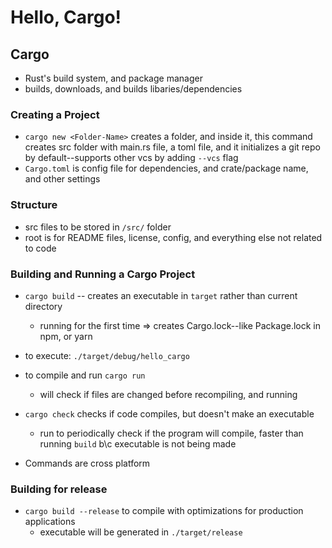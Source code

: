 # Hello, Cargo!

## Cargo

* Rust's build system, and package manager
* builds, downloads, and builds libaries/dependencies

### Creating a Project

* `cargo new <Folder-Name>` creates a folder, and inside it, this command creates src folder with main.rs file, a toml file, and it initializes a git repo by default--supports other vcs by adding `--vcs` flag
* `Cargo.toml` is config file for dependencies, and crate/package name, and other settings

### Structure

* src files to be stored in `/src/` folder
* root is for README files, license, config, and everything else not related to code

### Building and Running a Cargo Project

* `cargo build` -- creates an executable in `target` rather than current directory
    * running for the first time => creates Cargo.lock--like Package.lock in npm, or yarn
* to execute: `./target/debug/hello_cargo`
* to compile and run `cargo run`
    * will check if files are changed before recompiling, and running
* `cargo check` checks if code compiles, but doesn't make an executable
    * run to periodically check if the program will compile, faster than running `build` b\c executable is not being made

* Commands are cross platform

### Building for release

* `cargo build --release` to compile with optimizations for production applications
    * executable will be generated in `./target/release`